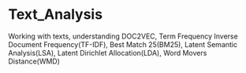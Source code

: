 # Text_Analysis
Working with texts, understanding DOC2VEC, Term Frequency Inverse Document Frequency(TF-IDF), Best Match 25(BM25), Latent Semantic Analysis(LSA), Latent Dirichlet Allocation(LDA), Word Movers Distance(WMD)
